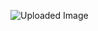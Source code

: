![Uploaded Image](https://gamzatech-bucket.s3.ap-northeast-2.amazonaws.com/post-images/78/a159bd16-44a4-4429-b194-e9cf3cf63aa6_image.png)